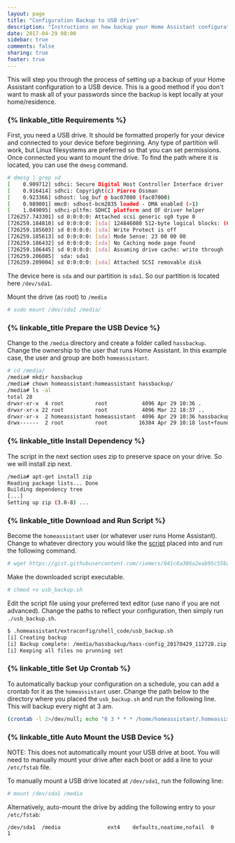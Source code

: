 ```yaml
---
layout: page
title: "Configuration Backup to USB drive"
description: "Instructions on how backup your Home Assistant configuration to USB drive"
date: 2017-04-29 08:00
sidebar: true
comments: false
sharing: true
footer: true
---
```


This will step you through the process of setting up a backup of your Home Assistant configuration to a USB device. This is a good method if you don't want to mask all of your passwords since the backup is kept locally at your home/residence.

### {% linkable_title Requirements %}

First, you need a USB drive. It should be formatted properly for your device and connected to your device before beginning. Any type of partition will work, but Linux filesystems are preferred so that you can set permissions.
Once connected you want to mount the drive. To find the path where it is located, you can use the `dmesg` command. 

```bash
# dmesg | grep sd
[    0.909712] sdhci: Secure Digital Host Controller Interface driver
[    0.916414] sdhci: Copyright(c) Pierre Ossman
[    0.923366] sdhost: log_buf @ bac07000 (fac07000)
[    0.989001] mmc0: sdhost-bcm2835 loaded - DMA enabled (>1)
[    1.049095] sdhci-pltfm: SDHCI platform and OF driver helper
[726257.743301] sd 0:0:0:0: Attached scsi generic sg0 type 0
[726259.184810] sd 0:0:0:0: [sda] 124846080 512-byte logical blocks: (63.9 GB/59.5 GiB)
[726259.185603] sd 0:0:0:0: [sda] Write Protect is off
[726259.185613] sd 0:0:0:0: [sda] Mode Sense: 23 00 00 00
[726259.186432] sd 0:0:0:0: [sda] No Caching mode page found
[726259.186445] sd 0:0:0:0: [sda] Assuming drive cache: write through
[726259.206085]  sda: sda1
[726259.209004] sd 0:0:0:0: [sda] Attached SCSI removable disk
```

The device here is `sda` and our partition is `sda1`. So our partition is located here `/dev/sda1`. 

Mount the drive (as root) to `/media`

```bash
# sudo mount /dev/sda1 /media/
```

### {% linkable_title Prepare the USB Device %}

Change to the `/media` directory and create a folder called `hassbackup`. Change the ownership to the user that runs Home Assistant. In this example case, the user and group are both `homeassistant`.

```bash
# cd /media/
/media# mkdir hassbackup
/media# chown homeassistant:homeassistant hassbackup/
/media# ls -al
total 28
drwxr-xr-x  4 root          root           4096 Apr 29 10:36 .
drwxr-xr-x 22 root          root           4096 Mar 22 18:37 ..
drwxr-xr-x  2 homeassistant homeassistant  4096 Apr 29 10:36 hassbackup
drwx------  2 root          root          16384 Apr 29 10:18 lost+found
```

### {% linkable_title Install Dependency %}

The script in the next section uses zip to preserve space on your drive. So we will install zip next.

```bash
/media# apt-get install zip
Reading package lists... Done
Building dependency tree
[...]
Setting up zip (3.0-8) ...
```

### {% linkable_title Download and Run Script %}

Become the `homeassistant` user (or whatever user runs Home Assistant). Change to whatever directory you would like the [script](https://gist.github.com/riemers/041c6a386a2eab95c55ba3ccaa10e7b0) placed into and run the following command.

```bash
# wget https://gist.githubusercontent.com/riemers/041c6a386a2eab95c55ba3ccaa10e7b0/raw/86727d4e72e9757da4f68f1c9d784720e72d0e99/usb_backup.sh
```

Make the downloaded script executable.

```bash
# chmod +x usb_backup.sh
```

Edit the script file using your preferred text editor (use nano if you are not advanced). Change the paths to reflect your configuration, then simply run `./usb_backup.sh`.

```bash
$ .homeassistant/extraconfig/shell_code/usb_backup.sh
[i] Creating backup
[i] Backup complete: /media/hassbackup/hass-config_20170429_112728.zip
[i] Keeping all files no prunning set
```

### {% linkable_title Set Up Crontab %}

To automatically backup your configuration on a schedule, you can add a crontab for it as the `homeassistant` user.
Change the path below to the directory where you placed the `usb_backup.sh` and run the following line. This will backup every night at 3 am.

```bash
(crontab -l 2>/dev/null; echo "0 3 * * * /home/homeassistant/.homeassistant/extraconfig/shell_code/usb_backup.sh") | crontab -
```

### {% linkable_title Auto Mount the USB Device %}

NOTE: This does not automatically mount your USB drive at boot. You will need to manually mount your drive after each boot or add a line to your `/etc/fstab` file.

To manually mount a USB drive located at `/dev/sda1`, run the following line: 

```bash
# mount /dev/sda1 /media
```

Alternatively, auto-mount the drive by adding the following entry to your `/etc/fstab`:

```text
/dev/sda1  /media               ext4    defaults,noatime,nofail  0       1
```
